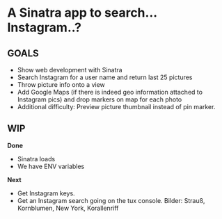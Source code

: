 # A Sinatra app to search... Instagram..?

## GOALS
* Show web development with Sinatra
* Search Instagram for a user name and return last 25 pictures
* Throw picture info onto a view
* Add Google Maps (if there is indeed geo information attached to
  Instagram pics) and drop markers on map for each photo
* Additional difficulty: Preview picture thumbnail instead of pin
  marker.

## WIP
**Done**
* Sinatra loads
* We have ENV variables

**Next**
* Get Instagram keys.
* Get an Instagram search going on the tux console.
Bilder: Strauß, Kornblumen, New York, Korallenriff
